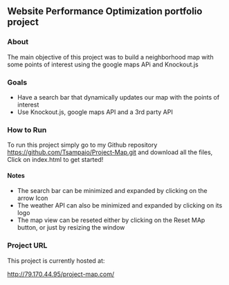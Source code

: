 ## Website Performance Optimization portfolio project

### About
The main objective of this project was to build a neighborhood map with some points of interest using the google maps APi and Knockout.js


### Goals
- Have a search bar that dynamically updates our map with the points of interest
- Use Knockout.js, google maps API and a 3rd party API

### How to Run
To run this project simply go to my Github repository https://github.com/Tsampaio/Project-Map.git and download all the files,
Click on index.html to get started!

#### Notes

- The search bar can be minimized and expanded by clicking on the arrow Icon
- The weather API can also be minimized and expanded by clicking on its logo
- The map view can be reseted either by clicking on the Reset MAp button, or just by resizing the window

### Project URL

This project is currently hosted at:

http://79.170.44.95/project-map.com/


